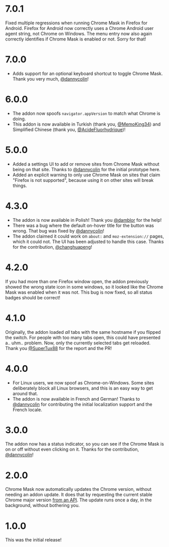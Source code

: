 # 7.0.1

Fixed multiple regressions when running Chrome Mask in Firefox for Android. Firefox for Android now correctly uses a Chrome Android user agent string, not Chrome on Windows. The menu entry now also again correctly identifies if Chrome Mask is enabled or not. Sorry for that!

# 7.0.0

- Adds support for an optional keyboard shortcut to toggle Chrome Mask. Thank you very much, [@dannycolin](https://github.com/dannycolin)!

# 6.0.0

- The addon now spoofs `navigator.appVersion` to match what Chrome is doing.
- This addon is now available in Turkish (thank you, [@MemoKing34](https://github.com/MemoKing34)) and Simplified Chinese (thank you, [@AcideFluorhydrique](https://github.com/AcideFluorhydrique))!

# 5.0.0

- Added a settings UI to add or remove sites from Chrome Mask without being on that site. Thanks to [@dannycolin](https://github.com/dannycolin) for the initial prototype here.
- Added an explicit warning to only use Chrome Mask on sites that claim "Firefox is not supported", because using it on other sites will break things.

# 4.3.0

- The addon is now available in Polish! Thank you [@damblor](https://github.com/damblor) for the help!
- There was a bug where the default on-hover title for the button was wrong. That bug was fixed by [@dannycolin](https://github.com/dannycolin)!
- The addon claimed it could work on `about:` and `moz-extension://` pages, which it could not. The UI has been adjusted to handle this case. Thanks for the contribution, [@changhuapeng](https://github.com/changhuapeng)!

# 4.2.0

If you had more than one Firefox window open, the addon previously showed the wrong state icon in some windows, so it looked like the Chrome Mask was enabled when it was not. This bug is now fixed, so all status badges should be correct!

# 4.1.0

Originally, the addon loaded _all_ tabs with the same hostname if you flipped the switch. For people with too many tabs open, this could have presented a.. uhm.. problem. Now, only the currently selected tabs get reloaded. Thank you [@SuperTux88](https://github.com/SuperTux88) for the report and the PR!

# 4.0.0

- For Linux users, we now spoof as Chrome-on-Windows. Some sites deliberately block all Linux browsers, and this is an easy way to get around that.
- The addon is now available in French and German! Thanks to [@dannycolin](https://github.com/dannycolin) for contributing the initial localization support and the French locale.

# 3.0.0

The addon now has a status indicator, so you can see if the Chrome Mask is on or off without even clicking on it. Thanks for the contribution, [@dannycolin](https://github.com/dannycolin)!

# 2.0.0

Chrome Mask now automatically updates the Chrome version, without needing an addon update. It does that by requesting the current stable Chrome major version [from an API](https://chrome-mask-remote-storage.0b101010.services/current-chrome-major-version.txt). The update runs once a day, in the background, without bothering you.

# 1.0.0

This was the initial release!
